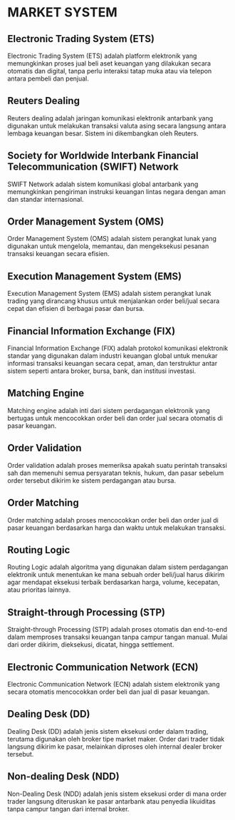 # MARKET SYSTEM

## Electronic Trading System (ETS)

Electronic Trading System (ETS) adalah platform elektronik yang memungkinkan proses jual beli aset keuangan yang dilakukan secara otomatis dan digital, tanpa perlu interaksi tatap muka atau via telepon antara pembeli dan penjual.

## Reuters Dealing

Reuters dealing adalah jaringan komunikasi elektronik antarbank yang digunakan untuk melakukan transaksi valuta asing secara langsung antara lembaga keuangan besar. Sistem ini dikembangkan oleh Reuters.

## Society for Worldwide Interbank Financial Telecommunication (SWIFT) Network

SWIFT Network adalah sistem komunikasi global antarbank yang memungkinkan pengiriman instruksi keuangan lintas negara dengan aman dan standar internasional.

## Order Management System (OMS)

Order Management System (OMS) adalah sistem perangkat lunak yang digunakan untuk mengelola, memantau, dan mengeksekusi pesanan transaksi keuangan secara efisien.

## Execution Management System (EMS)

Execution Management System (EMS) adalah sistem perangkat lunak trading yang dirancang khusus untuk menjalankan order beli/jual secara cepat dan efisien di berbagai pasar dan bursa.

## Financial Information Exchange (FIX)

Financial Information Exchange (FIX) adalah protokol komunikasi elektronik standar yang digunakan dalam industri keuangan global untuk menukar informasi transaksi keuangan secara cepat, aman, dan terstruktur antar sistem seperti antara broker, bursa, bank, dan institusi investasi.

## Matching Engine

Matching engine adalah inti dari sistem perdagangan elektronik yang bertugas untuk mencocokkan order beli dan order jual secara otomatis di pasar keuangan.

## Order Validation

Order validation adalah proses memeriksa apakah suatu perintah transaksi sah dan memenuhi semua persyaratan teknis, hukum, dan pasar sebelum order tersebut dikirim ke sistem perdagangan atau bursa.

## Order Matching

Order matching adalah proses mencocokkan order beli dan order jual di pasar keuangan berdasarkan harga dan waktu untuk melakukan transaksi.

## Routing Logic

Routing Logic adalah algoritma yang digunakan dalam sistem perdagangan elektronik untuk menentukan ke mana sebuah order beli/jual harus dikirim agar mendapat eksekusi terbaik berdasarkan harga, volume, kecepatan, atau prioritas lainnya.

## Straight-through Processing (STP)

Straight-through Processing (STP) adalah proses otomatis dan end-to-end dalam memproses transaksi keuangan tanpa campur tangan manual. Mulai dari order dikirim, dieksekusi, dicatat, hingga settlement.

## Electronic Communication Network (ECN)

Electronic Communication Network (ECN) adalah sistem elektronik yang secara otomatis mencocokkan order beli dan jual di pasar keuangan.

## Dealing Desk (DD)

Dealing Desk (DD) adalah jenis sistem eksekusi order dalam trading, terutama digunakan oleh broker tipe market maker. Order dari trader tidak langsung dikirim ke pasar, melainkan diproses oleh internal dealer broker tersebut.

## Non-dealing Desk (NDD)

Non-Dealing Desk (NDD) adalah jenis sistem eksekusi order di mana order trader langsung diteruskan ke pasar antarbank atau penyedia likuiditas tanpa campur tangan dari internal broker.